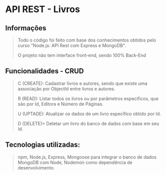# API REST - Livros
## Informações
> Todo o código foi feito com base dos conhecimentos obtidos pelo curso "Node.js: API Rest com Express e MongoDB".
>
> O projeto não tem interface front-end, sendo 100% Back-End
## Funcionalidades - CRUD
> C (CREATE): Cadastrar livros e autores, sendo que existe uma associação por ObjectId entre livros e autores.
>
> R (READ): Listar todos os livros ou por parâmetros específicos, que são por Id, Editora e Número de Páginas.
>
> U (UPTADE): Atualizar os dados de um livro específico obtido por Id.
>
> D (DELETE)> Deletar um livro do banco de dados com base em seu Id.
## Tecnologias utilizadas:
> npm, Node.js, Express, Mongoose para integrar o banco de dados MongoDB com Node, Nodemon como dependência de desenvolvimento.
